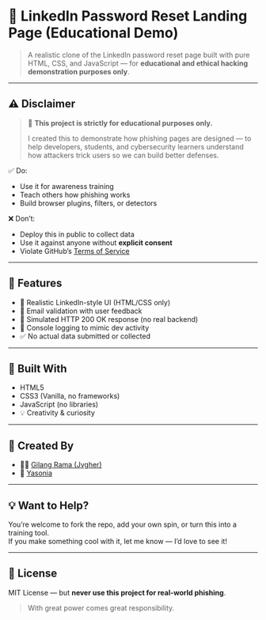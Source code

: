 # 🔐 LinkedIn Password Reset Landing Page (Educational Demo)

> A realistic clone of the LinkedIn password reset page built with pure HTML, CSS, and JavaScript — for **educational and ethical hacking demonstration purposes only**.


---

## ⚠️ Disclaimer

> 🚨 **This project is strictly for educational purposes only.**
>
> I created this to demonstrate how phishing pages are designed — to help developers, students, and cybersecurity learners understand how attackers trick users so we can build better defenses.

✅ Do:
- Use it for awareness training
- Teach others how phishing works
- Build browser plugins, filters, or detectors

❌ Don’t:
- Deploy this in public to collect data
- Use it against anyone without **explicit consent**
- Violate GitHub’s [Terms of Service](https://docs.github.com/en/site-policy/github-terms/github-terms-of-service)

---

## 🎯 Features

- 🎨 Realistic LinkedIn-style UI (HTML/CSS only)
- 🔐 Email validation with user feedback
- 💬 Simulated HTTP 200 OK response (no real backend)
- 🧠 Console logging to mimic dev activity
- ✅ No actual data submitted or collected

---


## 🧰 Built With

- HTML5
- CSS3 (Vanilla, no frameworks)
- JavaScript (no libraries)
- 💡 Creativity & curiosity

---

## 🤝 Created By

- 👨‍💻 [Gilang Rama (Jvgher)](https://github.com/GilangRama)
- 🎨 [Yasonia](#)

---

## 💡 Want to Help?

You’re welcome to fork the repo, add your own spin, or turn this into a training tool.  
If you make something cool with it, let me know — I’d love to see it!

---

## 📜 License

MIT License — but **never use this project for real-world phishing**.

> With great power comes great responsibility.
